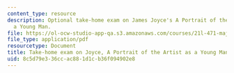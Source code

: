 ```yaml
---
content_type: resource
description: Optional take-home exam on James Joyce's A Portrait of the Artist as
  a Young Man.
file: https://ol-ocw-studio-app-qa.s3.amazonaws.com/courses/21l-471-major-english-novels-spring-2004/8c5d79e336ccac881d1cb36f094902e8_t_h_exam5joyce.pdf
file_type: application/pdf
resourcetype: Document
title: Take-home exam on Joyce, A Portrait of the Artist as a Young Man
uid: 8c5d79e3-36cc-ac88-1d1c-b36f094902e8
---
```

